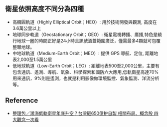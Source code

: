 ## 衛星依照高度不同分為四種
* 高橢圓軌道（Highly Elliptical Orbit；HEO）: 用於技術開發與觀測, 高度在3.6萬公里以上
* 地球同步軌道（Geostationary Orbit；GEO）: 衛星電視轉播、廣播,特色是繞行地球一圈的時間正好是24小時且訊號涵蓋範圍廣泛，僅需最多4顆就可包覆整顆地球。
* 中地球軌道（Medium-Earth Orbit；MEO）: 提供 GPS 導航、定位, 距離地表2,000至1.5萬公里
* 低地球軌道（Low-Earth Orbit；LEO）: 距離地表500至2,000公里，主要有包含通訊、遙測、導航、氣象、科學探索和國防六大應用,低軌衛星高達70%用來通訊，9%則是遙測，也就是利用影像做環境監控、氣象監測、洋流分析等。

## Reference
* [整理包／鴻海低軌衛星年底升空？台灣砸650億拚自製 相關布局、概念股 四大觀念一次看](https://money.udn.com/money/story/5612/7542077)